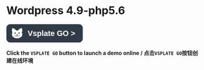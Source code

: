 # Wordpress 4.9-php5.6

<a href="https://www.vsplate.com/?docker-compose=https://github.com/vsplate/dcenvs/wordpress/4.9-php5.6"><img alt="VSPLATE GO" src="https://raw.githubusercontent.com/vsplate/images/master/vsgo_btn.png" width="200px"></a>

**Click the `VSPLATE GO` button to launch a demo online / 点击`VSPLATE GO`按钮创建在线环境**
